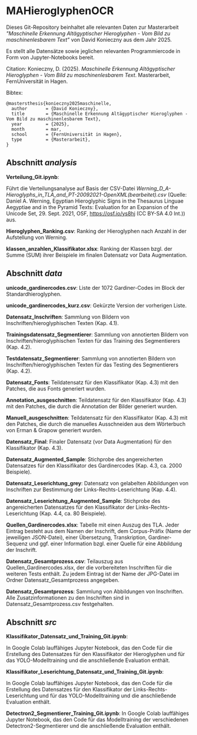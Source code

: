 # MAHieroglyphenOCR

Dieses Git-Repository beinhaltet alle relevanten Daten zur Masterarbeit *"Maschinelle Erkennung Altägyptischer Hieroglyphen - Vom Bild zu maschinenlesbarem Text"* von David Konieczny aus dem Jahr 2025.

Es stellt alle Datensätze sowie jeglichen relevanten Programmiercode in Form von Jupyter-Notebooks bereit.

Citation: 
Konieczny, D. (2025). *Maschinelle Erkennung Altägyptischer Hieroglyphen - Vom Bild zu maschinenlesbarem Text*. Masterarbeit, FernUniversität in Hagen.

Bibtex:
```
@mastersthesis{konieczny2025maschinelle,
  author       = {David Konieczny},
  title        = {Maschinelle Erkennung Altägyptischer Hieroglyphen - Vom Bild zu maschinenlesbarem Text},
  year         = {2025},
  month        = mar,
  school       = {FernUniversität in Hagen},
  type         = {Masterarbeit},
}
```

## Abschnitt *analysis*
**Verteilung_Git.ipynb**: 

Führt die Verteilungsanalyse auf Basis der CSV-Datei *Werning_D_A-Hieroglyphs_in_TLA_and_PT-20092021-OpenXML(bearbeitet).csv* (Quelle: Daniel A. Werning, Egyptian Hieroglyphic Signs in the Thesaurus Linguae Aegyptiae and in the Pyramid Texts: Evaluation for an Expansion of the Unicode Set, 29. Sept. 2021, OSF, https://osf.io/ys8hj (CC BY-SA 4.0 Int.)) aus.

**Hieroglyphen_Ranking.csv**: Ranking der Hieroglyphen nach Anzahl in der Aufstellung von Werning.

**klassen_anzahlen_Klassifikator.xlsx**: Ranking der Klassen bzgl. der Summe (SUM) ihrer Beispiele im finalen Datensatz vor Data Augmentation.


## Abschnitt *data*
**unicode_gardinercodes.csv**: Liste der 1072 Gardiner-Codes im Block der Standardhieroglyphen.

**unicode_gardinercodes_kurz.csv**: Gekürzte Version der vorherigen Liste.

**Datensatz_Inschriften**: Sammlung von Bildern von Inschriften/hieroglyphischen Texten (Kap. 4.1).

**Trainingsdatensatz_Segmentierer**: Sammlung von annotierten Bildern von Inschriften/hieroglyphischen Texten für das Training des Segmentierers (Kap. 4.2).

**Testdatensatz_Segmentierer**: Sammlung von annotierten Bildern von Inschriften/hieroglyphischen Texten für das Testing des Segmentierers (Kap. 4.2).

**Datensatz_Fonts**: Teildatensatz für den Klassifikator (Kap. 4.3) mit den Patches, die aus Fonts generiert wurden.

**Annotation_ausgeschnitten**: Teildatensatz für den Klassifikator (Kap. 4.3) mit den Patches, die durch die Annotation der Bilder generiert wurden.

**Manuell_ausgeschnitten**: Teildatensatz für den Klassifikator (Kap. 4.3) mit den Patches, die durch die manuelles Ausschneiden aus dem Wörterbuch von Erman & Grapow generiert wurden.

**Datensatz_Final**: Finaler Datensatz (vor Data Augmentation) für den Klassifikator (Kap. 4.3).

**Datensatz_Augmented_Sample**: Stichprobe des angereicherten Datensatzes für den Klassifikator des Gardinercodes (Kap. 4.3, ca. 2000 Beispiele).

**Datensatz_Leserichtung_grey**: Datensatz von gelabelten Abbildungen von Inschriften zur Bestimmung der Links-Rechts-Leserichtung (Kap. 4.4). 

**Datensatz_Leserichtung_Augmented_Sample**: Stichprobe des angereicherten Datensatzes für den Klassifikator der Links-Rechts-Leserichtung (Kap. 4.4, ca. 80 Beispiele).

**Quellen_Gardinercodes.xlsx**: Tabelle mit einen Auszug des TLA. Jeder Eintrag besteht aus dem Namen der Inschrift, dem Corpus-Präfix (Name der jeweiligen JSON-Datei), einer Übersetzung, Transkription, Gardiner-Sequenz und ggf. einer Information bzgl. einer Quelle für eine Abbildung der Inschrift.

**Datensatz_Gesamtprozess.csv**: Teilauszug aus Quellen_Gardinercodes.xlsx, der die vorbereiteten Inschriften für die weiteren Tests enthält. Zu jedem Eintrag ist der Name der JPG-Datei im Ordner Datensatz_Gesamtprozess angegeben.

**Datensatz_Gesamtprozess**: Sammlung von Abbildungen von Inschriften. Alle Zusatzinformationen zu den Inschriften sind in Datensatz_Gesamtprozess.csv festgehalten.


## Abschnitt *src*
**Klassifikator_Datensatz_und_Training_Git.ipynb**:

In Google Colab lauffähiges Jupyter Notebook, das den Code für die Erstellung des Datensatzes für den Klassifikator der Hieroglyphen und für das YOLO-Modelltraining und die anschließende Evaluation enthält. 

**Klassifikator_Leserichtung_Datensatz_und_Training_Git.ipynb**:

In Google Colab lauffähiges Jupyter Notebook, das den Code für die Erstellung des Datensatzes für den Klassifikator der Links-Rechts-Leserichtung und für das YOLO-Modelltraining und die anschließende Evaluation enthält. 

**Detectron2_Segmentierer_Training_Git.ipynb**:
In Google Colab lauffähiges Jupyter Notebook, das den Code für das Modelltraining der verschiedenen Detectron2-Segmentierer und die anschließende Evaluation enthält. 

